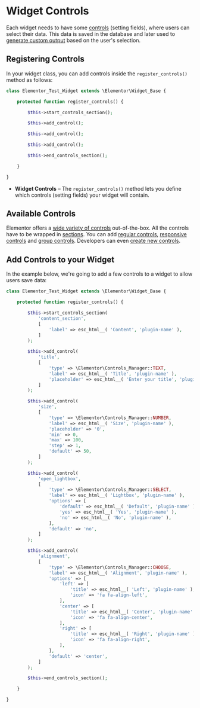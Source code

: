 # Widget Controls

<Badge type="tip" vertical="top" text="Elementor Core" /> <Badge type="warning" vertical="top" text="Intermediate" />

Each widget needs to have some [controls](./controls/) (setting fields), where users can select their data. This data is saved in the database and later used to [generate custom output](./widgets/widget-rendering) based on the user's selection.

## Registering Controls

In your widget class, you can add controls inside the `register_controls()` method as follows:

```php
class Elementor_Test_Widget extends \Elementor\Widget_Base {

	protected function register_controls() {

		$this->start_controls_section();

		$this->add_control();

		$this->add_control();

		$this->add_control();

		$this->end_controls_section();

	}

}
```

* **Widget Controls** – The `register_controls()` method lets you define which controls (setting fields) your widget will contain.

## Available Controls

Elementor offers a [wide variety of controls](./controls/control-types) out-of-the-box. All the controls have to be wrapped in [sections](./controls/control-section). You can add [regular controls](./controls/regular-control), [responsive controls](./controls/responsive-control) and [group controls](./controls/group-control). Developers can even [create new controls](./controls/control-structure).

## Add Controls to your Widget

In the example below, we're going to add a few controls to a widget to allow users save data:

```php {12-19,21-32,34-46,48-69}
class Elementor_Test_Widget extends \Elementor\Widget_Base {

	protected function register_controls() {

		$this->start_controls_section(
			'content_section',
			[
				'label' => esc_html__( 'Content', 'plugin-name' ),
			]
		);

		$this->add_control(
			'title',
			[
				'type' => \Elementor\Controls_Manager::TEXT,
				'label' => esc_html__( 'Title', 'plugin-name' ),
				'placeholder' => esc_html__( 'Enter your title', 'plugin-name' ),
			]
		);

		$this->add_control(
			'size',
			[
				'type' => \Elementor\Controls_Manager::NUMBER,
				'label' => esc_html__( 'Size', 'plugin-name' ),
				'placeholder' => '0',
				'min' => 0,
				'max' => 100,
				'step' => 1,
				'default' => 50,
			]
		);

		$this->add_control(
			'open_lightbox',
			[
				'type' => \Elementor\Controls_Manager::SELECT,
				'label' => esc_html__( 'Lightbox', 'plugin-name' ),
				'options' => [
					'default' => esc_html__( 'Default', 'plugin-name' ),
					'yes' => esc_html__( 'Yes', 'plugin-name' ),
					'no' => esc_html__( 'No', 'plugin-name' ),
				],
				'default' => 'no',
			]
		);

		$this->add_control(
			'alignment',
			[
				'type' => \Elementor\Controls_Manager::CHOOSE,
				'label' => esc_html__( 'Alignment', 'plugin-name' ),
				'options' => [
					'left' => [
						'title' => esc_html__( 'Left', 'plugin-name' ),
						'icon' => 'fa fa-align-left',
					],
					'center' => [
						'title' => esc_html__( 'Center', 'plugin-name' ),
						'icon' => 'fa fa-align-center',
					],
					'right' => [
						'title' => esc_html__( 'Right', 'plugin-name' ),
						'icon' => 'fa fa-align-right',
					],
				],
				'default' => 'center',
			]
		);

		$this->end_controls_section();

	}

}
```
